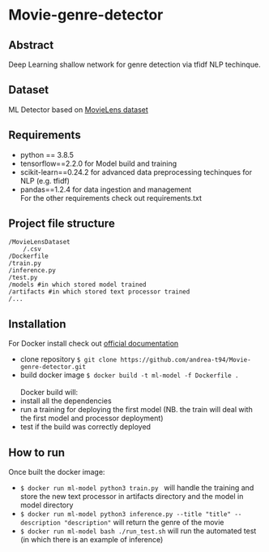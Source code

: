 # Movie-genre-detector

## Abstract
Deep Learning shallow network for genre detection via tfidf NLP techinque.

## Dataset
ML Detector based on [MovieLens dataset](https://www.kaggle.com/rounakbanik/the-movies-dataset/version/7#movies_metadata.csv)

## Requirements
- python == 3.8.5
- tensorflow==2.2.0 for Model build and training
- scikit-learn==0.24.2 for advanced data preprocessing techinques for NLP (e.g. tfidf)
- pandas==1.2.4 for data ingestion and management\
For the other requirements check out requirements.txt

## Project file structure

```
/MovieLensDataset
    /.csv
/Dockerfile
/train.py
/inference.py
/test.py
/models #in which stored model trained
/artifacts #in which stored text processor trained
/...
```

## Installation
For Docker install check out [official documentation](https://docs.docker.com/get-docker/)
- clone repository ```
$ git clone https://github.com/andrea-t94/Movie-genre-detector.git ```
- build docker image ```
$ docker build -t ml-model -f Dockerfile . ```\
\
Docker build will:
- install all the dependencies
-  run a training for deploying the first model (NB. the train will deal with the first model and processor deployment)
-  test if the build was correctly deployed

## How to run
Once built the docker image:
- ```$ docker run ml-model python3 train.py ``` will handle the training and store the new text processor in artifacts directory and the model in model directory
- ``` $ docker run ml-model python3 inference.py --title "title" --description "description" ``` will return the genre of the movie
- ``` $ docker run ml-model bash ./run_test.sh ``` will run the automated test (in which there is an example of inference)



 
